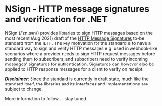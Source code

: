 # NSign - HTTP message signatures and verification for .NET

NSign (/ˈɛn.sən/) provides libraries to sign HTTP messages based on the most recent (Aug 2021) draft of the
[HTTP Message Signatures](https://datatracker.ietf.org/doc/draft-ietf-httpbis-message-signatures/) to-be standard from
the IETF. The key motivation for the standard is to have a standard way to sign and verify HTTP messages e.g. used in
webhook-like scenarios where a provider needs to sign HTTP request messages before sending them to subscribers, and
subscribers need to verify incoming messages' signatures for authentication. Signatures can however also be applied to
HTTP response messages for a client to verify on receipt.

__*Disclaimer*__: Since the standard is currently in draft state, much like the standard itself, the libraries and its
interfaces and implementations are subject to change.

More information to follow ... stay tuned.